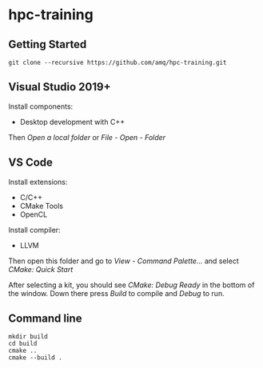 # hpc-training

## Getting Started

```
git clone --recursive https://github.com/amq/hpc-training.git
```

## Visual Studio 2019+

Install components:
- Desktop development with C++

Then *Open a local folder* or *File - Open - Folder*

## VS Code

Install extensions:
- C/C++
- CMake Tools
- OpenCL

Install compiler:
- LLVM

Then open this folder and go to *View - Command Palette...* and select *CMake: Quick Start*

After selecting a kit, you should see *CMake: Debug Ready* in the bottom of the window. Down there press *Build* to compile and *Debug* to run.

## Command line

```
mkdir build
cd build
cmake ..
cmake --build .
```
